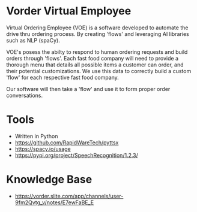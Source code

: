 # Vorder Virtual Employee

Virtual Ordering Employee (VOE) is a software developed to automate the drive thru ordering process. By creating 'flows' and leveraging AI libraries such as NLP (spaCy).

VOE's posess the abilty to respond to human ordering requests and build orders through 'flows'. Each fast food company will need to provide a thorough menu that details all possible items a customer can order, and their potential customizations. We use this data to correctly build a custom 'flow' for each respective fast food company.

Our software will then take a 'flow' and use it to form proper order conversations.

# Tools 
- Written in Python 
- https://github.com/RapidWareTech/pyttsx
- https://spacy.io/usage
- https://pypi.org/project/SpeechRecognition/1.2.3/


# Knowledge Base 
- https://vorder.slite.com/app/channels/user-9fm2Qvtg_v/notes/E7ewFaBE_E

